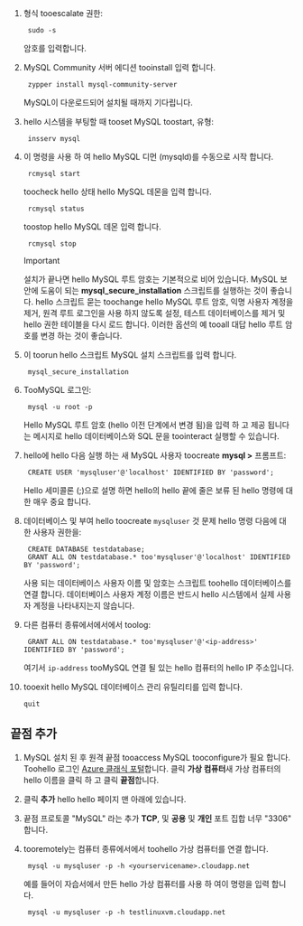 
1. 형식 tooescalate 권한:
   
        sudo -s
   
    암호를 입력합니다.
2. MySQL Community 서버 에디션 tooinstall 입력 합니다.
   
        zypper install mysql-community-server
   
    MySQL이 다운로드되어 설치될 때까지 기다립니다.
3. hello 시스템을 부팅할 때 tooset MySQL toostart, 유형:
   
        insserv mysql
4. 이 명령을 사용 하 여 hello MySQL 디먼 (mysqld)를 수동으로 시작 합니다.
   
        rcmysql start
   
    toocheck hello 상태 hello MySQL 데몬을 입력 합니다.
   
        rcmysql status
   
    toostop hello MySQL 데몬 입력 합니다.
   
        rcmysql stop
   
   > [!IMPORTANT]
   > 설치가 끝나면 hello MySQL 루트 암호는 기본적으로 비어 있습니다. MySQL 보안에 도움이 되는 **mysql\_secure\_installation** 스크립트를 실행하는 것이 좋습니다. hello 스크립트 묻는 toochange hello MySQL 루트 암호, 익명 사용자 계정을 제거, 원격 루트 로그인을 사용 하지 않도록 설정, 테스트 데이터베이스를 제거 및 hello 권한 테이블을 다시 로드 합니다. 이러한 옵션의 예 tooall 대답 hello 루트 암호를 변경 하는 것이 좋습니다.
   > 
   > 
5. 이 toorun hello 스크립트 MySQL 설치 스크립트를 입력 합니다.
   
        mysql_secure_installation
6. TooMySQL 로그인:
   
        mysql -u root -p
   
    Hello MySQL 루트 암호 (hello 이전 단계에서 변경 됨)을 입력 하 고 제공 됩니다는 메시지로 hello 데이터베이스와 SQL 문을 toointeract 실행할 수 있습니다.
7. hello에 hello 다음 실행 하는 새 MySQL 사용자 toocreate **mysql >** 프롬프트:
   
        CREATE USER 'mysqluser'@'localhost' IDENTIFIED BY 'password';
   
    Hello 세미콜론 (;)으로 설명 하면 hello의 hello 끝에 줄은 보류 된 hello 명령에 대 한 매우 중요 합니다.
8. 데이터베이스 및 부여 hello toocreate `mysqluser` 것 문제 hello 명령 다음에 대 한 사용자 권한을:
   
        CREATE DATABASE testdatabase;
        GRANT ALL ON testdatabase.* too'mysqluser'@'localhost' IDENTIFIED BY 'password';
   
    사용 되는 데이터베이스 사용자 이름 및 암호는 스크립트 toohello 데이터베이스를 연결 합니다.  데이터베이스 사용자 계정 이름은 반드시 hello 시스템에서 실제 사용자 계정을 나타내지는지 않습니다.
9. 다른 컴퓨터 종류에서에서에서 toolog:
   
        GRANT ALL ON testdatabase.* too'mysqluser'@'<ip-address>' IDENTIFIED BY 'password';
   
    여기서 `ip-address` tooMySQL 연결 될 있는 hello 컴퓨터의 hello IP 주소입니다.
10. tooexit hello MySQL 데이터베이스 관리 유틸리티를 입력 합니다.
    
        quit

## <a name="add-an-endpoint"></a>끝점 추가
1. MySQL 설치 된 후 원격 끝점 tooaccess MySQL tooconfigure가 필요 합니다. Toohello 로그인 [Azure 클래식 포털][AzurePortal]합니다. 클릭 **가상 컴퓨터**새 가상 컴퓨터의 hello 이름을 클릭 하 고 클릭 **끝점**합니다.
2. 클릭 **추가** hello hello 페이지 맨 아래에 있습니다.
3. 끝점 프로토콜 "MySQL" 라는 추가 **TCP**, 및 **공용** 및 **개인** 포트 집합 너무 "3306" 합니다.
4. tooremotely는 컴퓨터 종류에서에서 toohello 가상 컴퓨터를 연결 합니다.
   
        mysql -u mysqluser -p -h <yourservicename>.cloudapp.net
   
    예를 들어이 자습서에서 만든 hello 가상 컴퓨터를 사용 하 여이 명령을 입력 합니다.
   
        mysql -u mysqluser -p -h testlinuxvm.cloudapp.net

[MySQLDocs]: http://dev.mysql.com/doc/
[AzurePortal]: http://manage.windowsazure.com

[Image9]: ./media/install-and-run-mysql-on-opensuse-vm/LinuxVmAddEndpointMySQL.png
